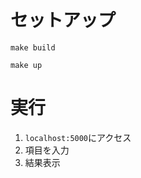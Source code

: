 # セットアップ
```shell script
make build
```

```shell script
make up
```

# 実行
1. `localhost:5000`にアクセス
1. 項目を入力
1. 結果表示
